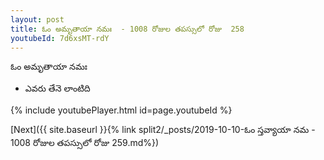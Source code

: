 ```yaml
---
layout: post
title: ఓం అమృతాయా నమః  - 1008 రోజుల తపస్సులో రోజు  258
youtubeId: 7d6xsMT-rdY
---
```

 
 
 ఓం అమృతాయా నమః  
 
 -  ఎవరు తేనె లాంటిది 
 
  
 
  
 
 
 
 
 
 


{% include youtubePlayer.html id=page.youtubeId %}
 
[Next]({{ site.baseurl }}{% link  split2/_posts/2019-10-10-ఓం స్తవ్యాయా నమ  - 1008 రోజుల తపస్సులో రోజు  259.md%})
 
